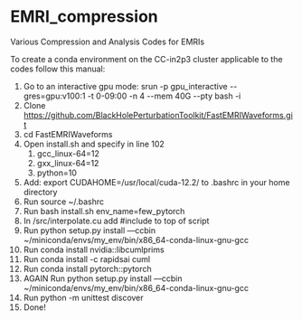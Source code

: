 # EMRI_compression
Various Compression and Analysis Codes for EMRIs


To create a conda environment on the CC-in2p3 cluster applicable to the codes follow this manual:

1. Go to an interactive gpu mode: srun -p gpu_interactive --gres=gpu:v100:1 -t 0-09:00 -n 4 --mem 40G --pty bash -i
2. Clone https://github.com/BlackHolePerturbationToolkit/FastEMRIWaveforms.git
3. cd FastEMRIWaveforms
4. Open install.sh and specify in line 102
    1. gcc_linux-64=12
    2. gxx_linux-64=12
    3. python=10
5. Add: export CUDAHOME=/usr/local/cuda-12.2/ to .bashrc in your home directory
6. Run source ~/.bashrc
7. Run bash install.sh env_name=few_pytorch
8. In /src/interpolate.cu add #include<stdexcept> to top of script
9. Run python setup.py install —ccbin ~/miniconda/envs/my_env/bin/x86_64-conda-linux-gnu-gcc
10. Run conda install nvidia::libcumlprims
11. Run conda install -c rapidsai cuml
12. Run conda install pytorch::pytorch
13. AGAIN Run python setup.py install —ccbin ~/miniconda/envs/my_env/bin/x86_64-conda-linux-gnu-gcc
14. Run python -m unittest discover
15. Done!
